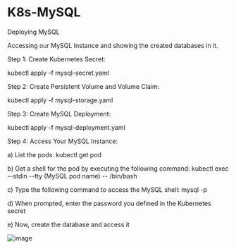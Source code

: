 # K8s-MySQL
Deploying MySQL

Accessing our MySQL Instance and showing the created databases in it.

Step 1: Create Kubernetes Secret:

kubectl apply -f mysql-secret.yaml


Step 2: Create Persistent Volume and Volume Claim:

kubectl apply -f mysql-storage.yaml


Step 3: Create MySQL Deployment:

kubectl apply -f mysql-deployment.yaml


Step 4: Access Your MySQL Instance:

a) List the pods: kubectl get pod

b) Get a shell for the pod by executing the following command: kubectl exec --stdin --tty (MySQL pod name) -- /bin/bash

c) Type the following command to access the MySQL shell: mysql -p

d) When prompted, enter the password you defined in the Kubernetes secret

e) Now, create the database and access it


![image](https://user-images.githubusercontent.com/78831583/235132657-9e07bbc9-664f-43b6-b68c-c0bd8f5364f0.png)
